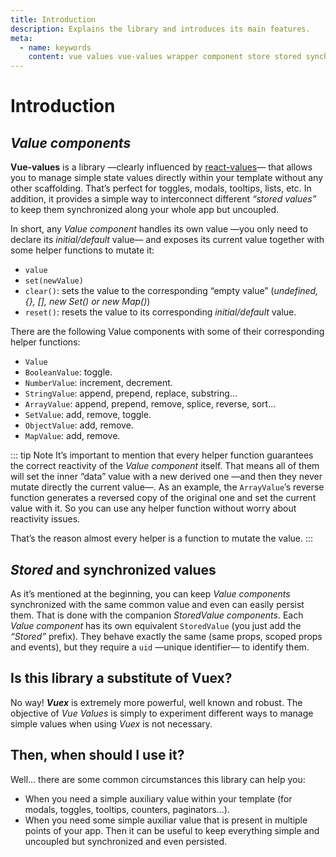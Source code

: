 ```yaml
---
title: Introduction
description: Explains the library and introduces its main features.
meta:
  - name: keywords
    content: vue values vue-values wrapper component store stored synchronized persist persistence introduction
---
```


# Introduction

## _Value components_
**Vue-values** is a library —clearly influenced by [react-values](https://github.com/ianstormtaylor/react-values)— that allows you to manage simple state values directly within your template without any other scaffolding. That’s perfect for toggles, modals, tooltips, lists, etc. In addition, it provides a simple way to interconnect different _“stored values”_ to keep them synchronized along your whole app but uncoupled.

In short, any _Value component_ handles its own value —you only need to declare its _initial/default_ value— and exposes its current value together with some helper functions to mutate it:
- `value`
- `set(newValue)`
- `clear()`: sets the value to the corresponding “empty value” (_undefined, {}, [], new Set() or new Map()_)
- `reset()`: resets the value to its corresponding _initial/default_ value.

There are the following Value components with some of their corresponding helper functions:
- `Value`
- `BooleanValue`: toggle.
- `NumberValue`: increment, decrement.
- `StringValue`: append, prepend, replace, substring...
- `ArrayValue`: append, prepend, remove, splice, reverse, sort...
- `SetValue`: add, remove, toggle.
- `ObjectValue`: add, remove.
- `MapValue`: add, remove.

::: tip Note
It’s important to mention that every helper function guarantees the correct reactivity of the _Value component_ itself. That means all of them will set the inner “data” value with a new derived one —and then they never mutate directly the current value—. As an example, the `ArrayValue`’s reverse function generates a reversed copy of the original one and set the current value with it. So you can use any helper function without worry about reactivity issues.

That’s the reason almost every helper is a function to mutate the value.
:::

## _Stored_ and synchronized values

As it’s mentioned at the beginning, you can keep _Value components_ synchronized with the same common value and even can easily persist them. That is done with the companion _StoredValue components_. Each _Value component_ has its own equivalent `StoredValue` (you just add the _“Stored”_ prefix). They behave exactly the same (same props, scoped props and events), but they require a `uid` —unique identifier— to identify them.

## Is this library a substitute of Vuex?
No way! **_Vuex_** is extremely more powerful, well known and robust. The objective of _Vue Values_ is simply to experiment different ways to manage simple values when using _Vuex_ is not necessary.

## Then, when should I use it?
Well... there are some common circumstances this library can help you:
- When you need a simple auxiliary value within your template (for modals, toggles, tooltips, counters, paginators...).
- When you need some simple auxiliar value that is present in multiple points of your app. Then it can be useful to keep everything simple and uncoupled but synchronized and even persisted.
